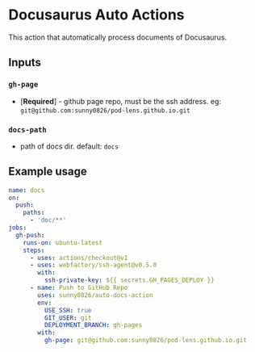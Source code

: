 # Docusaurus Auto Actions

This action that automatically process documents of Docusaurus.

## Inputs

### `gh-page`

- [**Required**] - github page repo, must be the ssh address. eg: `git@github.com:sunny0826/pod-lens.github.io.git`

### `docs-path`
- path of docs dir. default: `docs`

## Example usage

```yaml
name: docs
on:
  push:
    paths:
      - 'doc/**'
jobs:
  gh-push:
    runs-on: ubuntu-latest
    steps:
      - uses: actions/checkout@v1
      - uses: webfactory/ssh-agent@v0.5.0
        with:
          ssh-private-key: ${{ secrets.GH_PAGES_DEPLOY }}
      - name: Push to GitHub Repo
        uses: sunny0826/auto-docs-action
        env:
          USE_SSH: true
          GIT_USER: git
          DEPLOYMENT_BRANCH: gh-pages
        with:
          gh-page: git@github.com:sunny0826/pod-lens.github.io.git
```